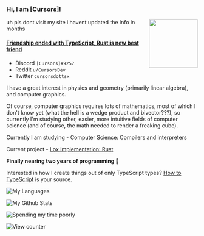 ### Hi, I am \[Cursors\]!
<img align="right" width="128" height="128" src="invertme.png" />

uh pls dont visit my site i havent updated the info in months

#### [Friendship ended with TypeScript, Rust is new best friend](https://cursorsdottsx.github.io/)

- Discord `[Cursors]#9257`
- Reddit `u/CursorsDev`
- Twitter `cursorsdottsx`

I have a great interest in physics and geometry (primarily linear algebra), and computer graphics.

Of course, computer graphics requires lots of mathematics, most of which I don't know yet (what the hell is a wedge product and bivector???),
so currently I'm studying other, easier, more intuitive fields of computer science (and of course, the math needed to render a freaking cube).

Currently I am studying - Computer Science: Compilers and interpreters

Current project - [Lox Implementation: Rust](https://github.com/cursorsdottsx/lox)

**Finally nearing two years of programming :tada:**

Interested in how I create things out of only TypeScript types? [How to TypeScript](https://cursorsdottsx.github.io/how-to-typescript) is your source.

![My Languages](https://github-readme-stats.vercel.app/api/top-langs/?username=cursorsdottsx&layout=compact&theme=dark&count_private=true&langs_count=8&hide=html,css,nearley&exclude_repo=ts-parse-number,ts-code-dump,ts-regex-engine,ts-parse-css,ts-validate-parentheses,ts-brainfuck-interpreter,ts-metasyntax-parser,ts-minimax,window-system,z,x,o,i,f,c,s,v,t,l,h,e&v=2)

![My Github Stats](https://github-readme-stats.vercel.app/api?username=cursorsdottsx&count_private=true&show_icons=true&theme=dark&v=2)

![Spending my time poorly](https://github-readme-stats.vercel.app/api/wakatime?username=cursorsdottsx&layout=compact&theme=dark&v=2)

![View counter](https://komarev.com/ghpvc/?username=cursorsdottsx&color=00DDDB&v=2)
